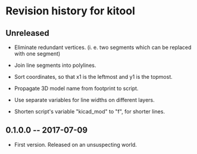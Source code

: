 # Revision history for kitool

## Unreleased

* Eliminate redundant vertices.  (i. e. two segments which can be
  replaced with one segment)

* Join line segments into polylines.

* Sort coordinates, so that x1 is the leftmost and y1 is the topmost.

* Propagate 3D model name from footprint to script.

* Use separate variables for line widths on different layers.

* Shorten script's variable "kicad_mod" to "f", for shorter lines.

## 0.1.0.0  -- 2017-07-09

* First version. Released on an unsuspecting world.

